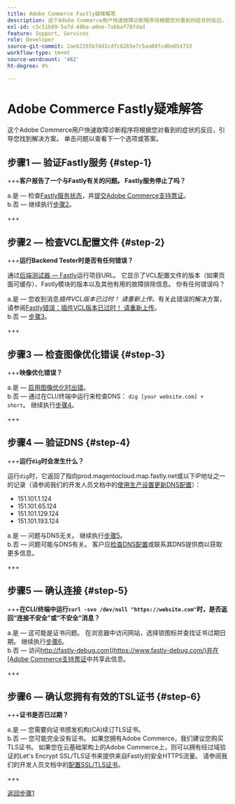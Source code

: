 ```yaml
---
title: Adobe Commerce Fastly疑难解答
description: 这个Adobe Commerce用户快速故障诊断程序将根据您对看到的症状的反应，引导您找到解决方案。 单击问题以查看下一个选项或答案。
exl-id: c5c51b89-5a7d-49ba-a0ee-7abbaf78fdad
feature: Support, Services
role: Developer
source-git-commit: 2aeb2355b74d1cdfc62b5e7c5aa04fcd0a654733
workflow-type: tm+mt
source-wordcount: '462'
ht-degree: 0%

---
```


# Adobe Commerce Fastly疑难解答

这个Adobe Commerce用户快速故障诊断程序将根据您对看到的症状的反应，引导您找到解决方案。 单击问题以查看下一个选项或答案。

## 步骤1 — 验证Fastly服务 {#step-1}

+++**客户报告了一个与Fastly有关的问题。 Fastly服务停止了吗？**

a.是 — 检查[Fastly服务状态](https://status.fastly.com/)，并[提交Adobe Commerce支持票证](/help/help-center-guide/help-center/magento-help-center-user-guide.md#submit-ticket)。\
b.否 — 继续执行[步骤2](#step-2)。

+++

## 步骤2 — 检查VCL配置文件 {#step-2}

+++**运行Backend Tester时是否有任何错误？**

通过[后端测试器 — Fastly](https://magento-tester.global.ssl.fastly.net/magento-tester/)运行项目URL。 它显示了VCL配置文件的版本（如果页面可缓存）、Fastly模块的版本以及其他有用的故障排除信息。 你有任何错误吗？

a.是 — 您收到消息&#x200B;_插件VCL版本已过时！ 请重新上传。_&#x200B;有关此错误的解决方案，请参阅[Fastly错误：插件VCL版本已过时！ 请重新上传](/help/troubleshooting/miscellaneous/fastly-error-plugin-vcl-version-is-outdated-please-re-upload.md)。\
b.否 — [步骤3](#step-3)。

+++

## 步骤3 — 检查图像优化错误 {#step-3}

+++**映像优化错误？**

a.是 — [启用图像优化时出错](/help/troubleshooting/miscellaneous/error-enabling-image-optimization-in-magento-commerce.md)。\
b.否 — 通过在CLI/终端中运行来检查DNS： `dig [your website.com] + short`。 继续执行[步骤4](#step-4)。

+++

## 步骤4 — 验证DNS {#step-4}

+++**运行`dig`时会发生什么？**

运行`dig`时，它返回了指向prod.magentocloud.map.fastly.net或以下IP地址之一的记录（请参阅我们的开发人员文档中的[使用生产设置更新DNS配置](https://experienceleague.adobe.com/zh-hans/docs/commerce-cloud-service/user-guide/launch/checklist#update-dns-configuration-with-production-settings)）：

* 151.101.1.124
* 151.101.65.124
* 151.101.129.124
* 151.101.193.124

a.是 — 问题与DNS无关。 继续执行[步骤5](#step-5)。\
b.否 — 问题可能与DNS有关。 客户应[检查DNS配置](https://experienceleague.adobe.com/zh-hans/docs/commerce-cloud-service/user-guide/launch/checklist#update-dns-configuration-with-production-settings)或联系其DNS提供商以获取更多信息。

+++

## 步骤5 — 确认连接 {#step-5}

+++**在CLI/终端中运行`curl -svo /dev/null "https://website.com"`时，是否返回“连接不安全”或“不安全”消息？**

a.是 — 这可能是证书问题。 在浏览器中访问网站，选择锁图标并查找证书过期日期。 继续执行[步骤6](#step-6)。\
b.否 — 访问[http://fastly-debug.com](https://www.fastly-debug.com/)并在[Adobe Commerce支持票证](/help/help-center-guide/help-center/magento-help-center-user-guide.md#submit-ticket)中共享此信息。

+++

## 步骤6 — 确认您拥有有效的TSL证书 {#step-6}

+++**证书是否已过期？**

a.是 — 您需要向证书颁发机构(CA)续订TLS证书。\
b.否 — 您可能完全没有证书。 如果您拥有Adobe Commerce，我们建议您购买TLS证书。 如果您在云基础架构上的Adobe Commerce上，则可以拥有经过域验证的Let&#39;s Encrypt SSL/TLS证书来提供来自Fastly的安全HTTPS流量。 请参阅我们的开发人员文档中的[配置SSL/TLS证书](https://experienceleague.adobe.com/zh-hans/docs/commerce-cloud-service/user-guide/cdn/setup-fastly/fastly-configuration#provision-ssltls-certificates)。

+++

[返回步骤1](#step-1)
